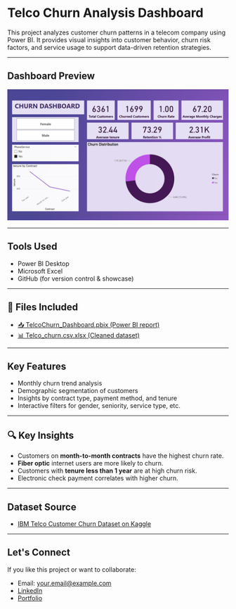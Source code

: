 #  Telco Churn Analysis Dashboard

This project analyzes customer churn patterns in a telecom company using Power BI. It provides visual insights into customer behavior, churn risk factors, and service usage to support data-driven retention strategies.

---

##  Dashboard Preview

![Dashboard Preview](https://github.com/nupurpramod/Telco-Churn-Analysis/blob/main/Churn%20Dashboard.png?raw=true)

---

##  Tools Used

- Power BI Desktop
- Microsoft Excel
- GitHub (for version control & showcase)

---

## 📁 Files Included

- [📥 TelcoChurn_Dashboard.pbix (Power BI report)](https://github.com/nupurpramod/Telco-Churn-Analysis/blob/main/TelcoChurn_Dashboard.pbix)
- [📊 Telco_churn.csv.xlsx (Cleaned dataset)](https://github.com/nupurpramod/Telco-Churn-Analysis/blob/main/Telco_churn.csv.xlsx)

---

##  Key Features

- Monthly churn trend analysis
- Demographic segmentation of customers
- Insights by contract type, payment method, and tenure
- Interactive filters for gender, seniority, service type, etc.

---

## 🔍 Key Insights

- Customers on **month-to-month contracts** have the highest churn rate.
- **Fiber optic** internet users are more likely to churn.
- Customers with **tenure less than 1 year** are at high churn risk.
- Electronic check payment correlates with higher churn.

---

##  Dataset Source

- [IBM Telco Customer Churn Dataset on Kaggle](https://www.kaggle.com/blastchar/telco-customer-churn)

---

##  Let's Connect

If you like this project or want to collaborate:

-  Email: your.email@example.com
-  [LinkedIn](https://www.linkedin.com/in/yourprofile)
-  [Portfolio](https://your-portfolio-link.com)
